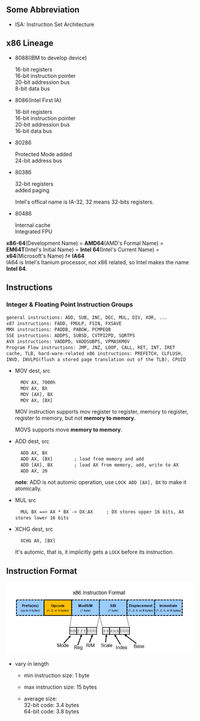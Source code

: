 ## Some Abbreviation
* ISA: Instruction Set Architecture

## x86 Lineage

* 8088(IBM to develop device)

    16-bit registers  
    16-bit instruction pointer  
    20-bit addression bus  
    8-bit data bus
  
* 8086(Intel First IA)

    16-bit registers  
    16-bit instruction pointer  
    20-bit addression bus  
    16-bit data bus

* 80286

    Protected Mode added  
    24-bit address bus  

* 80386

    32-bit registers  
    added paging

    Intel's offical name is IA-32, 32 means 32-bits registers.

* 80486

    Internal cache  
    Integrated FPU

**x86-64**(Development Name) = **AMD64**(AMD's Formal Name) = **EM64T**(Intel's Initial Name) = **Intel 64**(Intel's Current Name) = **x64**(Microsoft's Name) ***!=*** **IA64**  
IA64 is Intel's Itanium processor, not x86 related, so Intel makes the name **Intel 64**.


## Instructions

### Integer & Floating Point Instruction Groups

    general instructions: ADD, SUB, INC, DEC, MUL, DIV, XOR, ...
    x87 instructions: FADD, FMULP, FSIN, FXSAVE
    MMX instructions: PADDB, PABGW, PCMPEQB
    SSE instructions: ADDPS, SUBSD, CVTPI2PD, SQRTPS
    AVX instructions: VADDPD, VADDSUBPS, VPMASKMOV
    Program Flow instructions: JMP, JNZ, LOOP, CALL, RET, INT, IRET
    cache, TLB, hard-ware-related x86 instructions: PREFETCH, CLFLUSH, INVD, INVLPG(flush a stored page translation out of the TLB), CPUID

* MOV dest, src

        MOV AX, 7000h
        MOV AX, BX
        MOV [AX], BX
        MOV AX, [BX]

    MOV instruction supports mov register to register, memory to register, register to memory, but not **memory to memory**.

    MOVS supports move **memory to memory**.
    
* ADD dest, src

        ADD AX, BX
        ADD AX, [BX]        ; load from memory and add
        ADD [AX], BX        ; load AX from memory, add, write to AX
        ADD AX, 20

    **note**: ADD is not automic operation, use `LOCK ADD [AX], BX` to make it atomically.

* MUL src
    
        MUL BX ==> AX * BX -> DX:AX     ; DX stores upper 16 bits, AX stores lower 16 bits

* XCHG dest, src

        XCHG AX, [BX]

    It's automic, that is, it implicitly gets a `LOCK` before its instruction.



## Instruction Format

![x86 instruction format](Module-8-instructions.png)

* vary in length

  * min instruction size: 1 byte

  * max instruction size: 15 bytes

  * average size:  
    32-bit code: 3.4 bytes   
    64-bit code: 3.8 bytes

